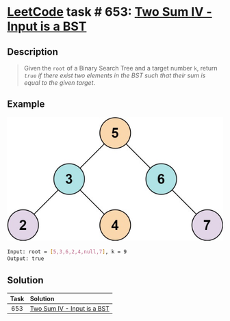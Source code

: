 # [LeetCode][leetcode] task # 653: [Two Sum IV - Input is a BST][task]

Description
-----------

> Given the `root` of a Binary Search Tree and a target number `k`,
> return _`true` if there exist two elements in the BST such that their sum is equal to the given target_.

 Example
-------

![tree.png](image/tree.png)

```sh
Input: root = [5,3,6,2,4,null,7], k = 9
Output: true
```

Solution
--------

| Task | Solution                                |
|:----:|:----------------------------------------|
| 653  | [Two Sum IV - Input is a BST][solution] |


[leetcode]: <http://leetcode.com/>
[task]: <https://leetcode.com/problems/two-sum-iv-input-is-a-bst/>
[solution]: <https://github.com/wellaxis/praxis-leetcode/blob/main/src/main/java/com/witalis/praxis/leetcode/task/h7/p653/option/Practice.java>
